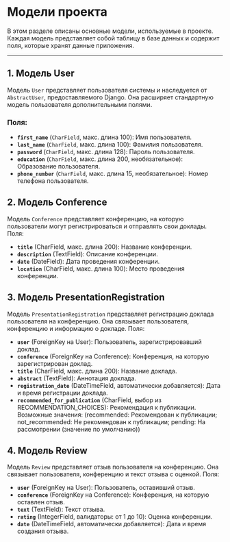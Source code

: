 # Модели проекта

В этом разделе описаны основные модели, используемые в проекте. Каждая модель представляет собой таблицу в базе данных и содержит поля, которые хранят данные приложения.

---

## 1. Модель User

Модель `User` представляет пользователя системы и наследуется от `AbstractUser`, предоставляемого Django. Она расширяет стандартную модель пользователя дополнительными полями.

### Поля:
- **`first_name`** (`CharField`, макс. длина 100): Имя пользователя.
- **`last_name`** (`CharField`, макс. длина 100): Фамилия пользователя.
- **`password`** (`CharField`, макс. длина 128): Пароль пользователя.
- **`education`** (`CharField`, макс. длина 200, необязательное): Образование пользователя.
- **`phone_number`** (`CharField`, макс. длина 15, необязательное): Номер телефона пользователя.


## 2. Модель Conference

Модель `Conference` представляет конференцию, на которую пользователи могут регистрироваться и отправлять свои доклады.
Поля:

- **`title`** (CharField, макс. длина 200): Название конференции.
- **`description`** (TextField): Описание конференции. 
- **`date`** (DateField): Дата проведения конференции. 
- **`location`** (CharField, макс. длина 100): Место проведения конференции.



## 3. Модель PresentationRegistration

Модель `PresentationRegistration` представляет регистрацию доклада пользователя на конференцию. Она связывает пользователя, конференцию и информацию о докладе.
Поля:

- **`user`** (ForeignKey на User): Пользователь, зарегистрировавший доклад. 
- **`conference`** (ForeignKey на Conference): Конференция, на которую зарегистрирован доклад. 
- **`title`** (CharField, макс. длина 200): Название доклада. 
- **`abstract`** (TextField): Аннотация доклада. 
- **`registration_date`** (DateTimeField, автоматически добавляется): Дата и время регистрации доклада. 
- **`recommended_for_publication`** (CharField, выбор из RECOMMENDATION_CHOICES): Рекомендация к публикации. Возможные значения: (recommended: Рекомендован к публикации; not_recommended: Не рекомендован к публикации; pending: На рассмотрении (значение по умолчанию))

## 4. Модель Review

Модель `Review` представляет отзыв пользователя на конференцию. Она связывает пользователя, конференцию и текст отзыва с оценкой.
Поля:

- **`user`** (ForeignKey на User): Пользователь, оставивший отзыв. 
- **`conference`** (ForeignKey на Conference): Конференция, на которую оставлен отзыв. 
- **`text`** (TextField): Текст отзыва. 
- **`rating`** (IntegerField, валидаторы: от 1 до 10): Оценка конференции. 
- **`date`** (DateTimeField, автоматически добавляется): Дата и время создания отзыва.